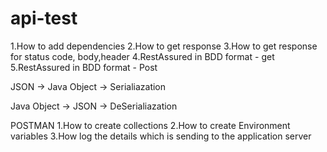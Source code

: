 # api-test
1.How to add dependencies 
2.How to get response 
3.How to get response for status code, body,header
4.RestAssured in BDD format - get
5.RestAssured in BDD format - Post

JSON -> Java Object -> Serialiazation

Java Object -> JSON -> DeSerialiazation

POSTMAN
1.How to create collections
2.How to create Environment variables
3.How log the details which is sending to the application server 